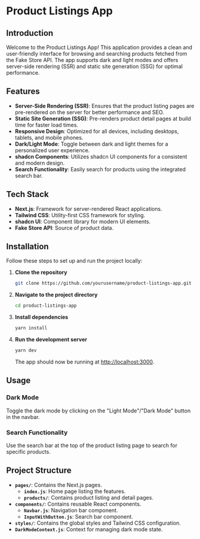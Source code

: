 # Product Listings App

## Introduction

Welcome to the Product Listings App! This application provides a clean and user-friendly interface for browsing and searching products fetched from the Fake Store API. The app supports dark and light modes and offers server-side rendering (SSR) and static site generation (SSG) for optimal performance.

## Features

- **Server-Side Rendering (SSR)**: Ensures that the product listing pages are pre-rendered on the server for better performance and SEO.
- **Static Site Generation (SSG)**: Pre-renders product detail pages at build time for faster load times.
- **Responsive Design**: Optimized for all devices, including desktops, tablets, and mobile phones.
- **Dark/Light Mode**: Toggle between dark and light themes for a personalized user experience.
- **shadcn Components**: Utilizes shadcn UI components for a consistent and modern design.
- **Search Functionality**: Easily search for products using the integrated search bar.

## Tech Stack

- **Next.js**: Framework for server-rendered React applications.
- **Tailwind CSS**: Utility-first CSS framework for styling.
- **shadcn UI**: Component library for modern UI elements.
- **Fake Store API**: Source of product data.

## Installation

Follow these steps to set up and run the project locally:

1. **Clone the repository**

   ```bash
   git clone https://github.com/yourusername/product-listings-app.git
   ```

2. **Navigate to the project directory**

   ```bash
   cd product-listings-app
   ```

3. **Install dependencies**

   ```bash
   yarn install
   ```

4. **Run the development server**

   ```bash
   yarn dev
   ```

   The app should now be running at [http://localhost:3000](http://localhost:3000).

## Usage

### Dark Mode

Toggle the dark mode by clicking on the "Light Mode"/"Dark Mode" button in the navbar.

### Search Functionality

Use the search bar at the top of the product listing page to search for specific products.

## Project Structure

- **`pages/`**: Contains the Next.js pages.
  - **`index.js`**: Home page listing the features.
  - **`products/`**: Contains product listing and detail pages.
- **`components/`**: Contains reusable React components.
  - **`Navbar.js`**: Navigation bar component.
  - **`InputWithButton.js`**: Search bar component.
- **`styles/`**: Contains the global styles and Tailwind CSS configuration.
- **`DarkModeContext.js`**: Context for managing dark mode state.
